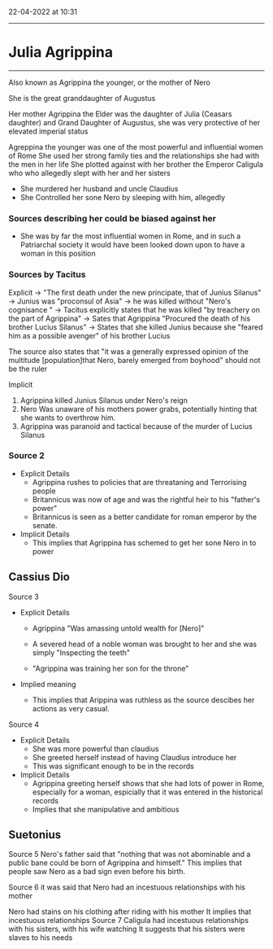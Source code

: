 22-04-2022 at 10:31

---
# Julia Agrippina
---
Also known as Agrippina the younger, or the mother of Nero 

She is the great granddaughter of Augustus

Her mother Agrippina the Elder was the daughter of Julia (Ceasars daughter) and Grand Daughter of Augustus, she was very protective of her elevated imperial status 

Agreppina the younger was one of the most powerful and influential women of Rome 
She used her strong family ties and the relationships she had with the men in her life 
She plotted against with her brother the Emperor Caligula who who allegedly slept with her and her sisters 
- She murdered her husband and uncle Claudius
- She Controlled her sone Nero by sleeping with him, allegedly

### Sources describing her could be biased against her
- She was by far the most influential women in Rome, and in such a Patriarchal society it would have been looked down upon to have a woman in this position 


### Sources by Tacitus
Explicit
-> "The first death under the new principate, that of Junius Silanus"
-> Junius was "proconsul of Asia"
-> he was killed without "Nero's cognisance "
-> Tacitus explicitly states that he was killed "by treachery on the part of Agrippina"
-> Sates that Agrippina "Procured the death of his brother Lucius Silanus"
-> States that she killed Junius because she "feared him as a possible avenger" of his brother Lucius

The source also states that "it was a generally expressed opinion of the multitude [population]that Nero, barely emerged from boyhood" should not be the ruler 

Implicit 
1. Agrippina killed Junius Silanus under Nero's reign 
2. Nero Was unaware of his mothers power grabs, potentially hinting that she wants to overthrow him.
3. Agrippina was paranoid and tactical because of the murder of Lucius Silanus 


### Source 2 
- Explicit Details
	- Agrippina rushes to policies that are threataning and Terrorising people 
	- Britannicus was now of age and was the rightful heir to his "father's power"
	- Britannicus is seen as a better candidate for roman emperor by the senate. 
- Implicit Details
	- This implies that Agrippina has schemed to get her sone Nero in to power 


## Cassius Dio
Source 3
- Explicit Details	
	- Agrippina "Was amassing untold wealth for [Nero]"
	
	- A severed head of a noble woman was brought to her and she was simply "Inspecting the teeth"
	
	- "Agrippina was training her son for the throne" 

- Implied meaning 
	- This implies that Arippina was ruthless as the source descibes her actions as very casual.

Source 4
- Explicit Details
	- She was more powerful than claudius
	- She greeted herself instead of having Claudius introduce her 
	- This was significant enough to be in the records
- Implicit Details
	- Agrippina greeting herself shows that she had lots of power in Rome, especially for a woman, espicially that it was entered in the historical records 
	- Implies that she manipulative and ambitious 


## Suetonius
Source 5
Nero's father said that "nothing that was not abominable and a public bane could be born of Agrippina and himself."
This implies that people saw Nero as a bad sign even before his birth.   

Source 6
it was said that Nero had an incestuous relationships with his mother 

Nero had stains on his clothing after riding with his mother
 It implies that incestuous relationships 
Source 7
Caligula had incestuous relationships with his sisters, with his wife watching 
It suggests that his sisters were slaves to his needs 
